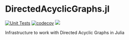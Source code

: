 # DirectedAcyclicGraphs.jl

[![Unit Tests](https://github.com/Juice-jl/DirectedAcyclicGraphs.jl/workflows/Unit%20Tests/badge.svg)](https://github.com/Juice-jl/DirectedAcyclicGraphs.jl/actions?query=workflow%3A%22Unit+Tests%22+branch%3Amain)  [![codecov](https://codecov.io/gh/Juice-jl/DirectedAcyclicGraphs.jl/branch/main/graph/badge.svg)](https://codecov.io/gh/Juice-jl/DirectedAcyclicGraphs.jl) [![](https://img.shields.io/badge/docs-dev-blue.svg)](https://juice-jl.github.io/DirectedAcyclicGraphs.jl/dev/)

Infrastructure to work with Directed Acyclic Graphs in Julia
